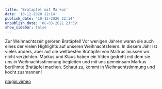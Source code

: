 ```yaml
---
title: 'Bratäpfel mit Markus'
date: '10-12-2020 22:14'
publish_date: '10-12-2020 22:14'
unpublish_date: '08-03-2021 23:59'
show_sidebar: false
---
```


Zur Weihnachtszeit gerören Bratäpfel! Vor wenigen Jahren waren sie auch eines der vielen Highlights auf unseren Weihnachtsfeiern. In diesem Jahr ist vieles anders, aber auf die weltbesten Bratäpfel von Markus müssen wir nicht verzichten. Markus und Klaus haben ein Video gedreht mit dem sie uns in Weihnachtsstimmung begleiten und mit uns gemeinsam Markus berühmte Bratäpfel machen. Schaut zu, kommt in Weihnachtstimmung und kocht zusmannen!

[plugin:vimeo](https://vimeo.com/488861684)